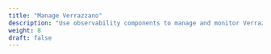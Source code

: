 ```yaml
---
title: "Manage Verrazzano"
description: "Use observability components to manage and monitor Verrazzano"
weight: 8
draft: false
---
```

